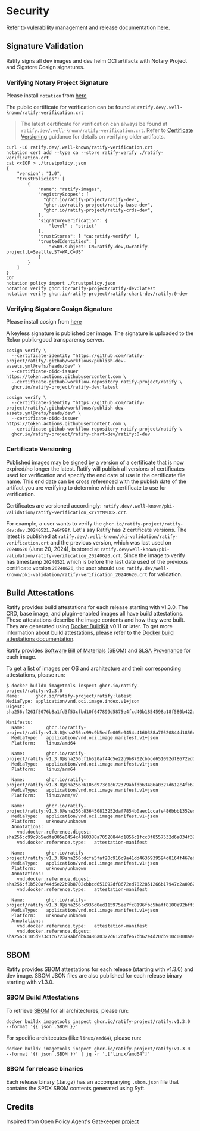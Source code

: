 # Security

Refer to vulerability management and release documentation [here](https://github.com/ratify-project/ratify/blob/dev/SECURITY.md).

## Signature Validation

Ratify signs all dev images and dev helm OCI artifacts with Notary Project and Sigstore Cosign signatures.

### Verifying Notary Project Signature

Please install `notation` from [here](https://notaryproject.dev/docs/user-guides/installation/cli/)

The public certificate for verification can be found at `ratify.dev/.well-known/ratify-verification.crt`

> The latest certificate for verification can always be found at `ratify.dev/.well-known/ratify-verification.crt`. Refer to [Certificate Versioning](#certificate-versioning) guidance for details on verifying older artifacts.

```shell
curl -LO ratify.dev/.well-known/ratify-verification.crt
notation cert add --type ca --store ratify-verify ./ratify-verification.crt
cat <<EOF > ./trustpolicy.json
{
    "version": "1.0",
    "trustPolicies": [
        {
            "name": "ratify-images",
            "registryScopes": [
              "ghcr.io/ratify-project/ratify-dev",
              "ghcr.io/ratify-project/ratify-base-dev",
              "ghcr.io/ratify-project/ratify-crds-dev",
            ],
            "signatureVerification": {
                "level" : "strict" 
            },
            "trustStores": [ "ca:ratify-verify" ],
            "trustedIdentities": [
                "x509.subject: CN=ratify.dev,O=ratify-project,L=Seattle,ST=WA,C=US"
            ]
        }
    ]
}
EOF
notation policy import ./trustpolicy.json
notation verify ghcr.io/ratify-project/ratify-dev:latest
notation verify ghcr.io/ratify-project/ratify-chart-dev/ratify:0-dev
```

### Verifying Sigstore Cosign Signature

Please install cosign from [here](https://github.com/sigstore/cosign?tab=readme-ov-file#installation)

A keyless signature is published per image. The signature is uploaded to the Rekor public-good transparency server.

```shell
cosign verify \
  --certificate-identity "https://github.com/ratify-project/ratify/.github/workflows/publish-dev-assets.yml@refs/heads/dev" \
  --certificate-oidc-issuer https://token.actions.githubusercontent.com \
  --certificate-github-workflow-repository ratify-project/ratify \
  ghcr.io/ratify-project/ratify-dev:latest
```

```shell
cosign verify \
  --certificate-identity "https://github.com/ratify-project/ratify/.github/workflows/publish-dev-assets.yml@refs/heads/dev" \
  --certificate-oidc-issuer https://token.actions.githubusercontent.com \
  --certificate-github-workflow-repository ratify-project/ratify \
  ghcr.io/ratify-project/ratify-chart-dev/ratify:0-dev
```

### Certificate Versioning

Published images may be signed by a version of a certificate that is now expired/no longer the latest. Ratify will publish all versions of certificates used for verification and specify the end date of use in the certificate file name. This end date can be cross referenced with the publish date of the artifact you are verifying to determine which certificate to use for verification.

Certificates are versioned accordingly: `ratify.dev/.well-known/pki-validation/ratify-verification_<YYYYMMDD>.crt`.

For example, a user wants to verify the `ghcr.io/ratify-project/ratify-dev:dev.20240521.7e6f99f`. Let's say Ratify has 2 certificate versions. The latest is published at `ratify.dev/.well-known/pki-validation/ratify-verification.crt` and the previous version, which was last used on `20240620` (June 20, 2024), is stored at `ratify.dev/well-known/pki-validation/ratify-verification_20240620.crt`. Since the image to verify has timestamp `20240521` which is before the last date used of the previous certificate version `20240620`, the user should use `ratify.dev/well-known/pki-validation/ratify-verification_20240620.crt` for validation.

## Build Attestations

Ratify provides build attestations for each release starting with v1.3.0. The CRD, base image, and plugin-enabled images all have build attestations. These attestations describe the image contents and how they were built. They are generated using [Docker BuildKit](https://docs.docker.com/build/buildkit/) v0.11 or later. To get more information about build attestations, please refer to the [Docker build attestations documentation](https://docs.docker.com/build/attestations/).

Ratify provides [Software Bill of Materials (SBOM)](https://docs.docker.com/build/attestations/sbom/) and [SLSA Provenance](https://docs.docker.com/build/attestations/slsa-provenance/) for each image.

To get a list of images per OS and architecture and their corresponding attestations, please run:

```shell
$ docker buildx imagetools inspect ghcr.io/ratify-project/ratify:v1.3.0
Name:      ghcr.io/ratify-project/ratify:latest
MediaType: application/vnd.oci.image.index.v1+json
Digest:    sha256:f261f5076b8a1fd3f53cfbd10f647899d5875e4fcd40b1854598a18f580b422d
           
Manifests: 
  Name:        ghcr.io/ratify-project/ratify:v1.3.0@sha256:c99c9b5edfe005e0454c4160388a70520844d1856c1fcc3f8557532d6a034f32
  MediaType:   application/vnd.oci.image.manifest.v1+json
  Platform:    linux/amd64
               
  Name:        ghcr.io/ratify-project/ratify:v1.3.0@sha256:f1b520af44d5e22b9b8702cbbcd651092df8672ed7822851266b17947c2a0962
  MediaType:   application/vnd.oci.image.manifest.v1+json
  Platform:    linux/arm64
               
  Name:        ghcr.io/ratify-project/ratify:v1.3.0@sha256:6105d973c1c672379abfdb63486a0327d612c4fe67bb62e4d20cb910c0008aa9
  MediaType:   application/vnd.oci.image.manifest.v1+json
  Platform:    linux/arm/v7
               
  Name:        ghcr.io/ratify-project/ratify:v1.3.0@sha256:836450813252daf7854b0aec1ccafe486bbb1352ec234b9adf105ddc24b0cb37
  MediaType:   application/vnd.oci.image.manifest.v1+json
  Platform:    unknown/unknown
  Annotations: 
    vnd.docker.reference.digest: sha256:c99c9b5edfe005e0454c4160388a70520844d1856c1fcc3f8557532d6a034f32
    vnd.docker.reference.type:   attestation-manifest
               
  Name:        ghcr.io/ratify-project/ratify:v1.3.0@sha256:dcfa5faf20c916c9a41dd4636939594d8164f467ebb00d73570ae13cbcbf59ad
  MediaType:   application/vnd.oci.image.manifest.v1+json
  Platform:    unknown/unknown
  Annotations: 
    vnd.docker.reference.digest: sha256:f1b520af44d5e22b9b8702cbbcd651092df8672ed7822851266b17947c2a0962
    vnd.docker.reference.type:   attestation-manifest
               
  Name:        ghcr.io/ratify-project/ratify:v1.3.0@sha256:c936d0ed115975ee7fc8196fbc5baff8100e92bff3d401c60df6396b9451e773
  MediaType:   application/vnd.oci.image.manifest.v1+json
  Platform:    unknown/unknown
  Annotations: 
    vnd.docker.reference.type:   attestation-manifest
    vnd.docker.reference.digest: sha256:6105d973c1c672379abfdb63486a0327d612c4fe67bb62e4d20cb910c0008aa9
```

## SBOM

Ratify provides SBOM attestations for each release (starting with v1.3.0) and dev image. SBOM JSON files are also published for each release binary starting with v1.3.0.

### SBOM Build Attestations

To retrieve [SBOM](https://docs.docker.com/build/attestations/sbom/) for all architectures, please run:

```shell
docker buildx imagetools inspect ghcr.io/ratify-project/ratify:v1.3.0 --format '{{ json .SBOM }}'
```

For specific architecutes (like `linux/amd64`), please run:

```shell
docker buildx imagetools inspect ghcr.io/ratify-project/ratify:v1.3.0 --format '{{ json .SBOM }}' | jq -r '.["linux/amd64"]'
```

### SBOM for release binaries

Each release binary (.tar.gz) has an accompanying `.sbom.json` file that contains the SPDX SBOM contents generated using Syft.

## Credits

Inspired from Open Policy Agent's Gatekeeper [project](https://open-policy-agent.github.io/gatekeeper/website/docs/security/)
